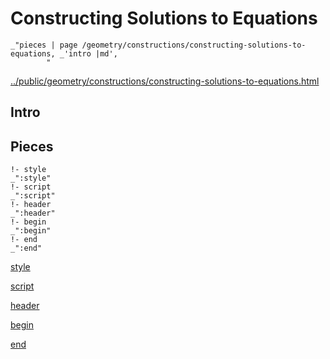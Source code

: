 # Constructing Solutions to Equations

    _"pieces | page /geometry/constructions/constructing-solutions-to-equations, _'intro |md',
            "

[../public/geometry/constructions/constructing-solutions-to-equations.html](# "save:")


## Intro

## Pieces

    !- style
    _":style"
    !- script
    _":script"
    !- header
    _":header"
    !- begin
    _":begin"
    !- end
    _":end"

[style]() 

[script]()

[header]()

[begin]()

[end]()

